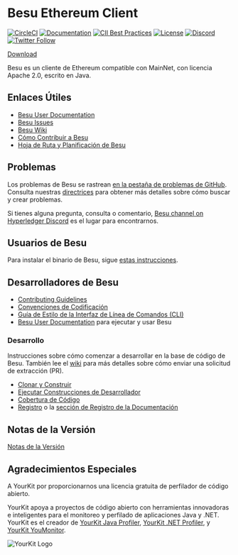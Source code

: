 # Besu Ethereum Client
 [![CircleCI](https://circleci.com/gh/hyperledger/besu/tree/main.svg?style=svg)](https://circleci.com/gh/hyperledger/besu/tree/main)
 [![Documentation](https://img.shields.io/github/actions/workflow/status/hyperledger/besu-docs/publish-main-docs.yml?branch=main&label=docs)](https://github.com/hyperledger/besu-docs/actions/workflows/publish-main-docs.yml)
 [![CII Best Practices](https://bestpractices.coreinfrastructure.org/projects/3174/badge)](https://bestpractices.coreinfrastructure.org/projects/3174)
 [![License](https://img.shields.io/badge/License-Apache%202.0-blue.svg)](https://github.com/hyperledger/besu/blob/main/LICENSE)
 [![Discord](https://img.shields.io/discord/905194001349627914?logo=Hyperledger&style=plastic)](https://discord.gg/hyperledger)
 [![Twitter Follow](https://img.shields.io/twitter/follow/HyperledgerBesu)](https://twitter.com/HyperledgerBesu)

[Download](https://github.com/hyperledger/besu/releases)

Besu es un cliente de Ethereum compatible con MainNet, con licencia Apache 2.0, escrito en Java.

## Enlaces Útiles

* [Besu User Documentation]
* [Besu Issues]
* [Besu Wiki](https://wiki.hyperledger.org/display/BESU/Hyperledger+Besu)
* [Cómo Contribuir a Besu](https://wiki.hyperledger.org/display/BESU/How+to+Contribute)
* [Hoja de Ruta y Planificación de Besu](https://wiki.hyperledger.org/pages/viewpage.action?pageId=24781786)


## Problemas 

Los problemas de Besu se rastrean [en la pestaña de problemas de GitHub][Besu Issues].
Consulta nuestras [directrices](https://wiki.hyperledger.org/display/BESU/Issues) para obtener más detalles sobre cómo buscar y crear problemas.

Si tienes alguna pregunta, consulta o comentario, [Besu channel on Hyperledger Discord] es el lugar para encontrarnos.


## Usuarios de Besu

Para instalar el binario de Besu, sigue [estas instrucciones](https://besu.hyperledger.org/public-networks/get-started/install/binary-distribution).    

## Desarrolladores de Besu

* [Contributing Guidelines]
* [Convenciones de Codificación](https://wiki.hyperledger.org/display/BESU/Coding+Conventions)
* [Guía de Estilo de la Interfaz de Línea de Comandos (CLI)](https://wiki.hyperledger.org/display/BESU/Besu+CLI+Style+Guide)
* [Besu User Documentation] para ejecutar y usar Besu


### Desarrollo

Instrucciones sobre cómo comenzar a desarrollar en la base de código de Besu. También lee el 
[wiki](https://wiki.hyperledger.org/display/BESU/Pull+Requests) para más detalles sobre cómo enviar una solicitud de extracción (PR).

* [Clonar y Construir](https://wiki.hyperledger.org/display/BESU/Building+from+source)
* [Ejecutar Construcciones de Desarrollador](https://wiki.hyperledger.org/display/BESU/Building+from+source#running-developer-builds)
* [Cobertura de Código](https://wiki.hyperledger.org/display/BESU/Code+coverage)
* [Registro](https://wiki.hyperledger.org/display/BESU/Logging) o la [sección de Registro de la Documentación](https://besu.hyperledger.org/public-networks/how-to/monitor/logging)


## Notas de la Versión

[Notas de la Versión](CHANGELOG.md)

## Agradecimientos Especiales

A YourKit por proporcionarnos una licencia gratuita de perfilador de código abierto.

YourKit apoya a proyectos de código abierto con herramientas innovadoras e inteligentes para el monitoreo y perfilado de aplicaciones Java y .NET. 
YourKit es el creador de <a href="https://www.yourkit.com/java/profiler/">YourKit Java Profiler</a>,
<a href="https://www.yourkit.com/.net/profiler/">YourKit .NET Profiler</a>,
y <a href="https://www.yourkit.com/youmonitor/">YourKit YouMonitor</a>.

![YourKit Logo](https://www.yourkit.com/images/yklogo.png)

[Besu Issues]: https://github.com/hyperledger/besu/issues
[Besu User Documentation]: https://besu.hyperledger.org
[Besu channel on Hyperledger Discord]: https://discord.gg/hyperledger
[Contributing Guidelines]: CONTRIBUTING.md
